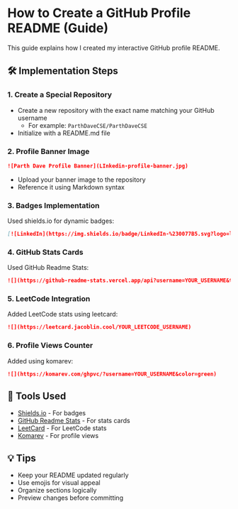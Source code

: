 # How to Create a GitHub Profile README (Guide)

This guide explains how I created my interactive GitHub profile README.

## 🛠️ Implementation Steps

### 1. Create a Special Repository
- Create a new repository with the exact name matching your GitHub username
  - For example: `ParthDaveCSE/ParthDaveCSE`
- Initialize with a README.md file

### 2. Profile Banner Image
```markdown
![Parth Dave Profile Banner](LInkedin-profile-banner.jpg)
```
- Upload your banner image to the repository
- Reference it using Markdown syntax

### 3. Badges Implementation
Used shields.io for dynamic badges:
```markdown
[![LinkedIn](https://img.shields.io/badge/LinkedIn-%230077B5.svg?logo=linkedin&logoColor=white)](your-link)
```

### 4. GitHub Stats Cards
Used GitHub Readme Stats:
```markdown
![](https://github-readme-stats.vercel.app/api?username=YOUR_USERNAME&theme=dark)
```

### 5. LeetCode Integration
Added LeetCode stats using leetcard:
```markdown
![](https://leetcard.jacoblin.cool/YOUR_LEETCODE_USERNAME)
```

### 6. Profile Views Counter
Added using komarev:
```markdown
![](https://komarev.com/ghpvc/?username=YOUR_USERNAME&color=green)
```

## 🔧 Tools Used
- [Shields.io](https://shields.io/) - For badges
- [GitHub Readme Stats](https://github.com/anuraghazra/github-readme-stats) - For stats cards
- [LeetCard](https://github.com/JacobLinCool/LeetCode-Stats-Card) - For LeetCode stats
- [Komarev](https://github.com/antonkomarev/github-profile-views-counter) - For profile views

## 💡 Tips
- Keep your README updated regularly
- Use emojis for visual appeal
- Organize sections logically
- Preview changes before committing
```


